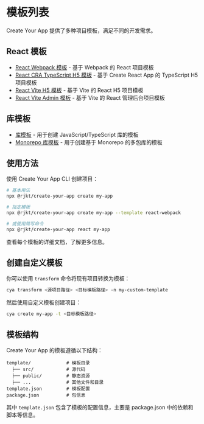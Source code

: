 # 模板列表

Create Your App 提供了多种项目模板，满足不同的开发需求。

## React 模板

- [React Webpack 模板](/templates/react-webpack) - 基于 Webpack 的 React 项目模板
- [React CRA TypeScript H5 模板](/templates/react-cra-ts-h5) - 基于 Create React App 的 TypeScript H5 项目模板
- [React Vite H5 模板](/templates/react-vite-h5) - 基于 Vite 的 React H5 项目模板
- [React Vite Admin 模板](/templates/react-vite-admin) - 基于 Vite 的 React 管理后台项目模板

## 库模板

- [库模板](/templates/lib) - 用于创建 JavaScript/TypeScript 库的模板
- [Monorepo 库模板](/templates/lib-monorepo) - 用于创建基于 Monorepo 的多包库的模板

## 使用方法

使用 Create Your App CLI 创建项目：

```bash
# 基本用法
npx @rjkt/create-your-app create my-app

# 指定模板
npx @rjkt/create-your-app create my-app --template react-webpack

# 或使用简写命令
npx @rjkt/create-your-app react my-app
```

查看每个模板的详细文档，了解更多信息。

## 创建自定义模板

你可以使用 `transform` 命令将现有项目转换为模板：

```bash
cya transform <源项目路径> <目标模板路径> -n my-custom-template
```

然后使用自定义模板创建项目：

```bash
cya create my-app -t <目标模板路径>
```

## 模板结构

Create Your App 的模板遵循以下结构：

```
template/             # 模板目录
  ├── src/            # 源代码
  ├── public/         # 静态资源
  ├── ...             # 其他文件和目录
template.json         # 模板配置
package.json          # 包信息
```

其中 `template.json` 包含了模板的配置信息，主要是 package.json 中的依赖和脚本等信息。
